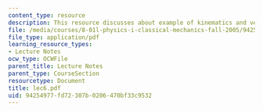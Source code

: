```yaml
---
content_type: resource
description: This resource discusses about example of kinematics and velocity problems.
file: /media/courses/8-01l-physics-i-classical-mechanics-fall-2005/94254977fd72307b0206470bf33c9532_lec6.pdf
file_type: application/pdf
learning_resource_types:
- Lecture Notes
ocw_type: OCWFile
parent_title: Lecture Notes
parent_type: CourseSection
resourcetype: Document
title: lec6.pdf
uid: 94254977-fd72-307b-0206-470bf33c9532
---
```

